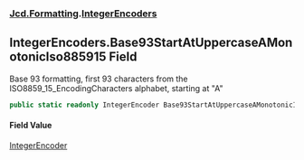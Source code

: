 ### [Jcd.Formatting](Jcd_Formatting.md 'Jcd.Formatting').[IntegerEncoders](Jcd_Formatting_IntegerEncoders.md 'Jcd.Formatting.IntegerEncoders')
## IntegerEncoders.Base93StartAtUppercaseAMonotonicIso885915 Field
Base 93 formatting, first 93 characters from the ISO8859_15_EncodingCharacters alphabet, starting at "A"  
```csharp
public static readonly IntegerEncoder Base93StartAtUppercaseAMonotonicIso885915;
```
#### Field Value
[IntegerEncoder](Jcd_Formatting_IntegerEncoder.md 'Jcd.Formatting.IntegerEncoder')

